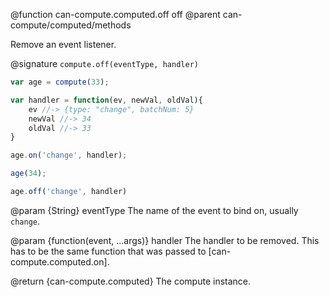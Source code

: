 @function can-compute.computed.off off
@parent can-compute/computed/methods

Remove an event listener.

@signature `compute.off(eventType, handler)`

```js
var age = compute(33);

var handler = function(ev, newVal, oldVal){
	ev //-> {type: "change", batchNum: 5}
	newVal //-> 34
	oldVal //-> 33
}

age.on('change', handler);

age(34);

age.off('change', handler)
```

@param {String} eventType The name of the event to bind on, usually `change`.

@param {function(event, ...args)} handler The handler to be removed.  This has to be the same function that was passed to [can-compute.computed.on].

@return {can-compute.computed} The compute instance.
